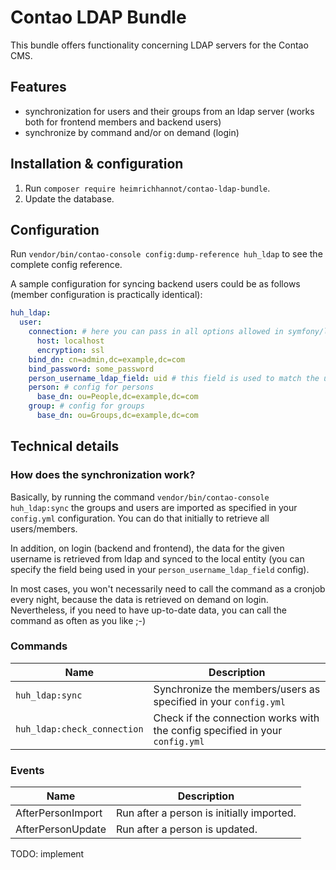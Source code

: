 # Contao LDAP Bundle

This bundle offers functionality concerning LDAP servers for the Contao CMS.

## Features

- synchronization for users and their groups from an ldap server (works both for frontend members and backend users)
- synchronize by command and/or on demand (login)

## Installation & configuration

1. Run `composer require heimrichhannot/contao-ldap-bundle`.
1. Update the database.

## Configuration

Run `vendor/bin/contao-console config:dump-reference huh_ldap` to see the complete config reference.

A sample configuration for syncing backend users could be as follows (member configuration is practically identical):

```yaml
huh_ldap:
  user:
    connection: # here you can pass in all options allowed in symfony/ldap connections
      host: localhost
      encryption: ssl
    bind_dn: cn=admin,dc=example,dc=com
    bind_password: some_password
    person_username_ldap_field: uid # this field is used to match the username in contao login forms with the ldap representation
    person: # config for persons
      base_dn: ou=People,dc=example,dc=com
    group: # config for groups
      base_dn: ou=Groups,dc=example,dc=com
```

## Technical details

### How does the synchronization work?

Basically, by running the command `vendor/bin/contao-console huh_ldap:sync` the groups and users are imported as
specified in your `config.yml` configuration. You can do that initially to retrieve all users/members.

In addition, on login (backend and frontend), the data for the given username is retrieved from ldap and synced to the
local entity (you can specify the field being used in your `person_username_ldap_field` config).

In most cases, you won't necessarily need to call the command as a cronjob every night, because the data is retrieved on
demand on login. Nevertheless, if you need to have up-to-date data, you can call the command as often as you like ;-)

### Commands

Name | Description
-----|------------
`huh_ldap:sync` | Synchronize the members/users as specified in your `config.yml`
`huh_ldap:check_connection` | Check if the connection works with the config specified in your `config.yml`

### Events

Name | Description
-----|------------
AfterPersonImport | Run after a person is initially imported.
AfterPersonUpdate | Run after a person is updated.

TODO: implement
